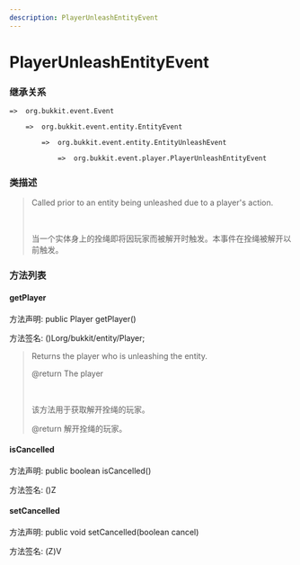 ```yaml
---
description: PlayerUnleashEntityEvent
---
```


# PlayerUnleashEntityEvent

### 继承关系

    =>  org.bukkit.event.Event

        =>  org.bukkit.event.entity.EntityEvent

            =>  org.bukkit.event.entity.EntityUnleashEvent

                =>  org.bukkit.event.player.PlayerUnleashEntityEvent

### 类描述

> Called prior to an entity being unleashed due to a player's action.
> 
> <br>
> 
> 当一个实体身上的拴绳即将因玩家而被解开时触发。本事件在拴绳被解开以前触发。

### 方法列表

#### getPlayer

方法声明: public Player getPlayer()

方法签名: ()Lorg/bukkit/entity/Player;

> Returns the player who is unleashing the entity.
> 
> @return The player
> 
> <br>
> 
> 该方法用于获取解开拴绳的玩家。
> 
> @return 解开拴绳的玩家。

#### isCancelled

方法声明: public boolean isCancelled()

方法签名: ()Z

#### setCancelled

方法声明: public void setCancelled(boolean cancel)

方法签名: (Z)V